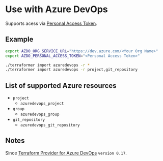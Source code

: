 # Use with Azure DevOps

Supports acess via [Personal Access Token](https://registry.terraform.io/providers/microsoft/azuredevops/latest/docs/guides/authenticating_using_the_personal_access_token).

## Example

``` sh
export AZDO_ORG_SERVICE_URL="https://dev.azure.com/<Your Org Name>"
export AZDO_PERSONAL_ACCESS_TOKEN="<Personal Access Token>"

./terraformer import azuredevops -r *
./terraformer import azuredevops -r project,git_repository
```

## List of supported Azure resources

* `project`
  * `azuredevops_project`
* `group`
  * `azuredevops_group`
* `git_repository`
  * `azuredevops_git_repository`

## Notes

Since [Terraform Provider for Azure DevOps](https://github.com/microsoft/terraform-provider-azuredevops) `version 0.17`.
